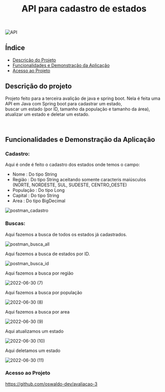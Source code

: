 <h1 align="center">API para cadastro de estados</h1><br>

![API](https://user-images.githubusercontent.com/98189208/176776699-9fc65a4b-973b-40a4-8ea7-9ec18fd3f879.png)

## Índice 

* [Descrição do Projeto](#descrição-do-projeto)
* [Funcionalidades e Demonstração da Aplicação](#funcionalidades-e-demonstração-da-aplicação)
* [Acesso ao Projeto](#acesso-ao-projeto)

## Descrição do projeto
<p>Projeto feito para a terceira avalição de java e spring boot. Nela é feita uma API em Java com Spring boot para cadastrar um estado,<br>
buscar um estado (por ID, tamanho da população e tamanho da área), atualizar um estado e deletar um estado.</p><br>

## Funcionalidades e Demonstração da Aplicação

### Cadastro:<br>
Aqui é onde é feito o cadastro dos estados onde temos o campo:<br>
- Nome : Do tipo String
- Região : Do tipo String aceitando somente caracteris maiúsculos (NORTE, NORDESTE, SUL, SUDESTE, CENTRO_OESTE)
- População : Do tipo Long
- Capital : Do tipo String
- Area : Do tipo BigDecimal

![postman_cadastro](https://user-images.githubusercontent.com/98189208/176781897-a8c10800-7043-4a57-8128-6fc62c14c6c9.png)

### Buscas:<br>
Aqui fazemos a busca de todos os estados já cadastrados.

![postman_busca_all](https://user-images.githubusercontent.com/98189208/176781529-9047e634-e4c0-4edc-b434-887a6b594949.png)

Aqui fazemos a busca de estados por ID.

![postman_busca_id](https://user-images.githubusercontent.com/98189208/176781586-b5592189-8215-42a7-9015-aebe68fa06f1.png)

Aqui fazemos a busca por região

![2022-06-30 (7)](https://user-images.githubusercontent.com/98189208/176782093-d17bf609-e780-4d43-b981-8326d61c7e6c.png)

Aqui fazemos a busca por população

![2022-06-30 (8)](https://user-images.githubusercontent.com/98189208/176782188-c7743684-620b-4faf-b3e5-9ccc131f55bf.png)

Aqui fazemos a busca por area

![2022-06-30 (9)](https://user-images.githubusercontent.com/98189208/176782418-afdf898a-a706-46b1-bf59-e314e2abb548.png)

Aqui atualizamos um estado

![2022-06-30 (10)](https://user-images.githubusercontent.com/98189208/176782853-fc3ba97c-ad3f-4664-a8a4-24705a320ece.png)

Aqui deletamos um estado

![2022-06-30 (11)](https://user-images.githubusercontent.com/98189208/176783043-4e8d849c-7118-4812-a396-d12c8c469e4c.png)

### Acesso ao Projeto

https://github.com/oswaldo-dev/avaliacao-3
